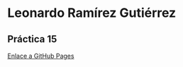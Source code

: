# Leonardo Ramírez Gutiérrez

## Práctica 15

[Enlace a GitHub Pages](https://leeondechino.github.io/Practica15_LRG/)